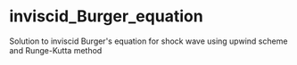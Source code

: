 # inviscid_Burger_equation
Solution to inviscid Burger's equation for shock wave using upwind scheme and Runge-Kutta method
